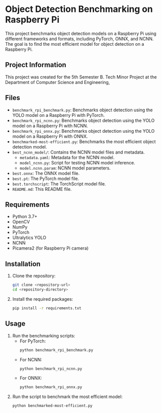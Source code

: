 # Object Detection Benchmarking on Raspberry Pi

This project benchmarks object detection models on a Raspberry Pi using different frameworks and formats, including PyTorch, ONNX, and NCNN. The goal is to find the most efficient model for object detection on a Raspberry Pi.

## Project Information

This project was created for the 5th Semester B. Tech Minor Project at the Department of Computer Science and Engineering,

## Files

- `benchmark_rpi_benchmark.py`: Benchmarks object detection using the YOLO model on a Raspberry Pi with PyTorch.
- `benchmark_rpi_ncnn.py`: Benchmarks object detection using the YOLO model on a Raspberry Pi with NCNN.
- `benchmark_rpi_onnx.py`: Benchmarks object detection using the YOLO model on a Raspberry Pi with ONNX.
- `benchmarked-most-efficient.py`: Benchmarks the most efficient object detection model.
- `best_ncnn_model/`: Contains the NCNN model files and metadata.
  - `metadata.yaml`: Metadata for the NCNN model.
  - `model_ncnn.py`: Script for testing NCNN model inference.
  - `model.ncnn.param`: NCNN model parameters.
- `best.onnx`: The ONNX model file.
- `best.pt`: The PyTorch model file.
- `best.torchscript`: The TorchScript model file.
- `README.md`: This README file.

## Requirements

- Python 3.7+
- OpenCV
- NumPy
- PyTorch
- Ultralytics YOLO
- NCNN
- Picamera2 (for Raspberry Pi camera)

## Installation

1.  Clone the repository:
    ```sh
    git clone <repository-url>
    cd <repository-directory>
    ```
2.  Install the required packages:
    ```sh
    pip install -r requirements.txt
    ```

## Usage

1. Run the benchmarking scripts:
   - For PyTorch:
     ```sh
     python benchmark_rpi_benchmark.py
     ```
   - For NCNN:
     ```sh
     python benchmark_rpi_ncnn.py
     ```
   - For ONNX:
     ```sh
     python benchmark_rpi_onnx.py
     ```
2. Run the script to benchmark the most efficient model:
   ```sh
   python benchmarked-most-efficient.py
   ```
